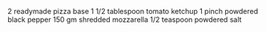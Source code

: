 2 readymade pizza base
1 1/2 tablespoon tomato ketchup
1 pinch powdered black pepper
150 gm shredded mozzarella
1/2 teaspoon powdered salt
